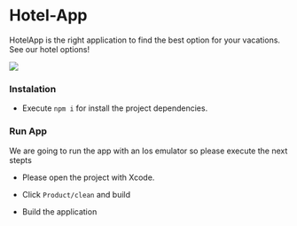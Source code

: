 # Hotel-App

HotelApp is the right application to find the best option for your vacations.
See our hotel options!

![](hotelapp.gif)

### Instalation

- Execute `npm i` for install the project dependencies.

### Run App

We are going to run the app with an Ios emulator so please execute the next stepts

- Please open the project with Xcode.

- Click `Product/clean` and build

- Build the application
